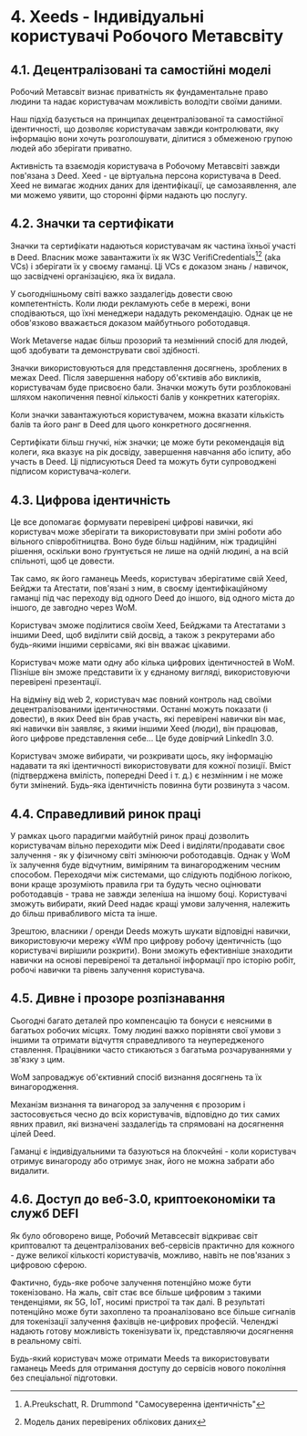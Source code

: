 # 4. Xeeds - Індивідуальні користувачі Робочого Метавсвіту

## 4.1. Децентралізовані та самостійні моделі

Робочий Метавсвіт визнає приватність як фундаментальне право людини та надає користувачам можливість володіти своїми даними.

Наш підхід базується на принципах децентралізованої та самостійної ідентичності, що дозволяє користувачам завжди контролювати, яку інформацію вони хочуть розголошувати, ділитися з обмеженою групою людей або зберігати приватно.

Активність та взаємодія користувача в Робочому Метавсвіті завжди пов'язана з Deed. Xeed - це віртуальна персона користувача в Deed. Xeed не вимагає жодних даних для ідентифікації, це самозаявлення, але ми можемо уявити, що сторонні фірми надають цю послугу.

## 4.2. Значки та сертифікати

Значки та сертифікати надаються користувачам як частина їхньої участі в Deed. Власник може завантажити їх як W3C VerifiCredentials[^7][^8] (aka VCs) і зберігати їх у своєму гаманці. Ці VCs є доказом знань / навичок, що засвідчені організацією, яка їх видала.

У сьогоднішньому світі важко заздалегідь довести свою компетентність. Коли люди рекламують себе в мережі, вони сподіваються, що їхні менеджери нададуть рекомендацію. Однак це не обов'язково вважається доказом майбутнього роботодавця.

Work Metaverse надає більш прозорий та незмінний спосіб для людей, щоб здобувати та демонструвати свої здібності.

Значки використовуються для представлення досягнень, зроблених в межах Deed. Після завершення набору об'єктивів або викликів, користувачам буде присвоєно бали. Значки можуть бути розблоковані шляхом накопичення певної кількості балів у конкретних категоріях.

Коли значки завантажуються користувачем, можна вказати кількість балів та його ранг в Deed для цього конкретного досягнення.

Сертифікати більш гнучкі, ніж значки; це може бути рекомендація від колеги, яка вказує на рік досвіду, завершення навчання або іспиту, або участь в Deed. Ці підписуються Deed та можуть бути супроводжені підписом користувача-колеги.

[^7]: A.Preukschatt, R. Drummond "Самосуверенна ідентичність"
[^8]: Модель даних перевірених облікових даних

## 4.3. Цифрова ідентичність

Це все допомагає формувати перевірені цифрові навички, які користувач може зберігати та використовувати при зміні роботи або вільного співробітництва. Воно буде більш надійним, ніж традиційні рішення, оскільки воно ґрунтується не лише на одній людині, а на всій спільноті, щоб це довести.

Так само, як його гаманець Meeds, користувач зберігатиме свій Xeed, Бейджи та Атестати, пов'язані з ним, в своєму ідентифікаційному гаманці під час переходу від одного Deed до іншого, від одного міста до іншого, де завгодно через WoM.

Користувач зможе поділитися своїм Xeed, Бейджами та Атестатами з іншими Deed, щоб виділити свій досвід, а також з рекрутерами або будь-якими іншими сервісами, які він вважає цікавими.

Користувач може мати одну або кілька цифрових ідентичностей в WoM. Пізніше він зможе представити їх у єднаному вигляді, використовуючи перевірені презентації.

На відміну від web 2, користувач має повний контроль над своїми децентралізованими ідентичностями. Останні можуть показати (і довести), в яких Deed він брав участь, які перевірені навички він має, які навички він заявляє, з якими іншими Xeed (люди), він працював, його цифрове представлення себе... Це буде довірчий LinkedIn 3.0.

Користувач зможе вибирати, чи розкривати щось, яку інформацію надавати та які ідентичності використовувати для кожної позиції. Вміст (підтверджена вмілість, попередні Deed і т. д.) є незмінним і не може бути змінений. Будь-яка ідентичність повинна бути розвинута з часом.

## 4.4. Справедливий ринок праці

У рамках цього парадигми майбутній ринок праці дозволить користувачам вільно переходити між Deed і виділяти/продавати своє залучення - як у фізичному світі змінюючи роботодавців. Однак у WoM їх залучення буде відчутним, виміряним та винагородженим чесним способом. Переходячи між системами, що слідують подібною логікою, вони краще зрозуміють правила гри та будуть чесно оцінювати роботодавців - трава не завжди зеленіша на іншому боці. Користувачі зможуть вибирати, який Deed надає кращі умови залучення, належить до більш привабливого міста та інше.

Зрештою, власники / оренди Deeds можуть шукати відповідні навички, використовуючи мережу «WM про цифрову робочу ідентичність (що користувачі вирішили розкрити). Вони зможуть ефективніше знаходити навички на основі перевіреної та детальної інформації про історію робіт, робочі навички та рівень залучення користувача.

## 4.5. Дивне і прозоре розпізнавання

Сьогодні багато деталей про компенсацію та бонуси є неясними в багатьох робочих місцях. Тому людині важко порівняти свої умови з іншими та отримати відчуття справедливого та неупередженого ставлення. Працівники часто стикаються з багатьма розчаруваннями у зв'язку з цим.

WoM запроваджує об'єктивний спосіб визнання досягнень та їх винагородження.

Механізм визнання та винагород за залучення є прозорим і застосовується чесно до всіх користувачів, відповідно до тих самих явних правил, які визначені заздалегідь та спрямовані на досягнення цілей Deed.

Гаманці є індивідуальними та базуються на блокчейні - коли користувач отримує винагороду або отримує знак, його не можна забрати або видалити.

## 4.6. Доступ до веб-3.0, криптоекономіки та служб DEFI

Як було обговорено вище, Робочий Метавсесвіт відкриває світ криптовалют та децентралізованих веб-сервісів практично для кожного - дуже великої кількості користувачів, можливо, навіть не пов'язаних з цифровою сферою.

Фактично, будь-яке робоче залучення потенційно може бути токенізовано. На жаль, світ стає все більше цифровим з такими тенденціями, як 5G, IoT, носимі пристрої та так далі. В результаті потенційно може бути захоплено та проаналізовано все більше сигналів для токенізації залучення фахівців не-цифрових професій. Челенджі надають готову можливість токенізувати їх, представляючи досягнення в реальному світі.

Будь-який користувач може отримати Meeds та використовувати гаманець Meeds для отримання доступу до сервісів нового покоління без спеціальної підготовки.

